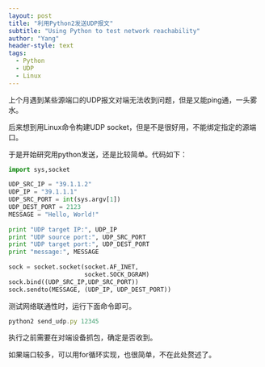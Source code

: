 ```yaml
---
layout: post
title: "利用Python2发送UDP报文"
subtitle: "Using Python to test network reachability"
author: "Yang"
header-style: text
tags:
  - Python
  - UDP
  - Linux
---
```


上个月遇到某些源端口的UDP报文对端无法收到问题，但是又能ping通，一头雾水。

后来想到用Linux命令构建UDP socket，但是不是很好用，不能绑定指定的源端口。

于是开始研究用python发送，还是比较简单。代码如下：

```python
import sys,socket
 
UDP_SRC_IP = "39.1.1.2"
UDP_IP = "39.1.1.1"
UDP_SRC_PORT = int(sys.argv[1])
UDP_DEST_PORT = 2123
MESSAGE = "Hello, World!"
 
print "UDP target IP:", UDP_IP
print "UDP source port:", UDP_SRC_PORT
print "UDP target port:", UDP_DEST_PORT
print "message:", MESSAGE
 
sock = socket.socket(socket.AF_INET,
                     socket.SOCK_DGRAM)
sock.bind((UDP_SRC_IP,UDP_SRC_PORT))
sock.sendto(MESSAGE, (UDP_IP, UDP_DEST_PORT))
```

测试网络联通性时，运行下面命令即可。

```ts
python2 send_udp.py 12345
```

执行之前需要在对端设备抓包，确定是否收到。

如果端口较多，可以用for循环实现，也很简单，不在此处赘述了。
